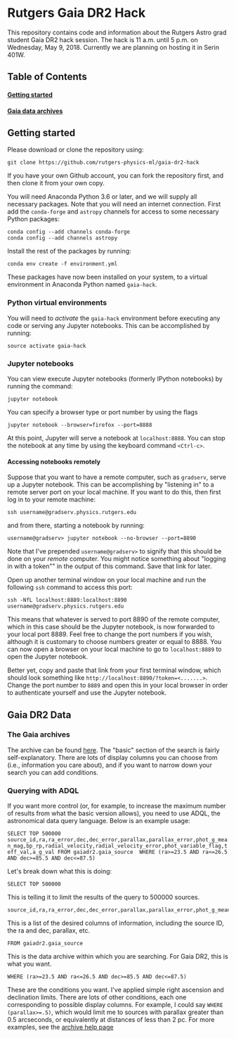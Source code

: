 # Rutgers Gaia DR2 Hack
This repository contains code and information about the Rutgers Astro
grad student Gaia DR2 hack session. The hack is 11 a.m. until 5 p.m.
on Wednesday, May 9, 2018. Currently we are planning on hosting it
in Serin 401W.


## Table of Contents
#### [Getting started](#getting-started)
#### [Gaia data archives](#gaia-dr2-data)

## Getting started
Please download or clone the repository using:

    git clone https://github.com/rutgers-physics-ml/gaia-dr2-hack

If you have your own Github account, you can fork the repository 
first, and then clone it from your own copy.

You will need Anaconda Python 3.6 or later, and we will supply all
necessary packages. Note that you will need an internet connection.
First add the `conda-forge` and `astropy` channels for access to some 
necessary Python packages:

    conda config --add channels conda-forge
    conda config --add channels astropy

Install the rest of the packages by running:

    conda env create -f environment.yml

These packages have now been installed on your system, to a virtual
environment in Anaconda Python named `gaia-hack`.

### Python virtual environments
You will need to *activate* the `gaia-hack` environment before executing 
any code or serving any Jupyter notebooks. This can be accomplished by 
running:

    source activate gaia-hack

### Jupyter notebooks
You can view execute Jupyter notebooks (formerly IPython notebooks) by 
running the command:

    jupyter notebook

You can specify a browser type or port number by using the flags
        
    jupyter notebook --browser=firefox --port=8888

At this point, Jupyter will serve a notebook at `localhost:8888`. You can 
stop the notebook at any time by using the keyboard command `<Ctrl-c>`.

#### Accessing notebooks remotely
Suppose that you want to have a remote computer, such as `gradserv`, serve
up a Jupyter notebook. This can be accomplishing by "listening in" to a 
remote server port on your local machine. If you want to do this, then
first log in to your remote machine:

    ssh username@gradserv.physics.rutgers.edu

and from there, starting a notebook by running:

    username@gradserv> jupyter notebook --no-browser --port=8890

Note that I've prepended `username@gradserv>` to signify that this should be
done on your *remote* computer. You might notice something about "logging in
with a token"" in the output of this command. Save that link for later.

Open up another terminal window on your local machine and run the following 
`ssh` command to access this port:

    ssh -NfL localhost:8889:localhost:8890 username@gradserv.physics.rutgers.edu

This means that whatever is served to port 8890 of the remote computer,
which in this case should be the Jupyter notebook, is now forwarded to your
local port 8889. Feel free to change the port numbers if you wish, although
it is customary to choose numbers greater or equal to 8888. You can now
open a browser on your local machine to go to `localhost:8889` to open the
Jupyter notebook.

Better yet, copy and paste that link from your first terminal window, which
should look something like `http://localhost:8890/?token=<.......>`. Change
the port number to `8889` and open this in your local browser in order to
authenticate yourself and use the Jupyter notebook.


## Gaia DR2 Data

### The Gaia archives
The archive can be found [here](https://gea.esac.esa.int/archive/). The "basic" 
section of the search is fairly self-explanatory. There are lots of display 
columns you can choose from (i.e., information you care about), and if you want 
to narrow down your search you can add conditions.

### Querying with ADQL
If you want more control (or, for example, to increase the maximum number of 
results from what the basic version allows), you need to use ADQL, the 
astronomical data query language. Below is an example usage:

`SELECT TOP 500000 source_id,ra,ra_error,dec,dec_error,parallax,parallax_error,phot_g_mean_mag,bp_rp,radial_velocity,radial_velocity_error,phot_variable_flag,teff_val,a_g_val FROM gaiadr2.gaia_source  WHERE (ra>=23.5 AND ra<=26.5 AND dec>=85.5 AND dec<=87.5)`

Let's break down what this is doing:

    SELECT TOP 500000

This is telling it to limit the results of the query to 500000 sources.

    source_id,ra,ra_error,dec,dec_error,parallax,parallax_error,phot_g_mean_mag,bp_rp,radial_velocity,radial_velocity_error,phot_variable_flag,teff_val,a_g_val

This is a list of the desired columns of information, including the source ID, 
the ra and dec, parallax, etc.

    FROM gaiadr2.gaia_source

This is the data archive within which you are searching. For Gaia DR2, this 
is what you want.

    WHERE (ra>=23.5 AND ra<=26.5 AND dec>=85.5 AND dec<=87.5)

These are the conditions you want. I've applied simple right ascension and 
declination limits. There are lots of other conditions, each one corresponding 
to possible display columns. For example, I could say `WHERE (parallax>=.5)`,
which would limit me to sources with parallax greater than 0.5 arcseconds, or 
equivalently at distances of less than 2 pc. For more examples, see 
the [archive help page](http://gea.esac.esa.int/archive-help/index.html)


